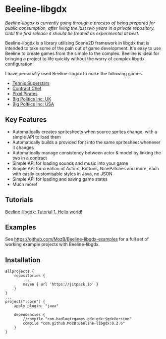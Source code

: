 # Beeline-libgdx

_Beeline-libgdx is currently going through a process of being prepared for public consumption, after living the last two years in a private repository.  Until the first release it should be treated as experimental at best._

Beeline-libgdx is a library utilising Scene2D framework in libgdx that is intended to take some of the pain out of game development.  It's easy to use Beeline to create games from the simple to the complex.  Beeline is ideal for bringing a project to life quickly without the worry of complex libgdx configuration.

I have personally used Beeline-libgdx to make the following games.

* [Tennis Superstars](https://play.google.com/store/apps/details?id=com.moz.tennis)
* [Contract Chef](https://play.google.com/store/apps/details?id=com.moz.chef)
* [Pixel Pirates](https://play.google.com/store/apps/details?id=com.moz.pixelpirates)
* [Big Politics Inc: UK](https://play.google.com/store/apps/details?id=com.moz.politics)
* [Big Poltiics Inc: USA](https://play.google.com/store/apps/details?id=com.moz.politics.us)

## Key Features

* Automatically creates spritesheets when source sprites change, with a simple API to load them
* Automatically builds a provided font into the same spritesheet whenever it changes
* Automatically manage consistency between actor & model by linking the two in a contract
* Simple API for loading sounds and music into your game
* Simple API for creation of Actors, Buttons, NinePatches and more, each with easily customisable styles in Java, no JSON
* Simple API for loading and saving game states
* Much more!

## Tutorials
[Beeline-libgdx: Tutorial 1, Hello world!](http://trailblaze.games/2020/03/22/beeline-libgdx-tutorial-1-hello-world/)

## Examples
See https://github.com/MozB/Beeline-libgdx-examples for a full set of working example projects with Beeline-libgdx.

## Installation

```
allprojects {
    repositories {
        ...
        maven { url 'https://jitpack.io' }
    }
}
...
project(":core") {
    apply plugin: "java"

    dependencies {
        //compile "com.badlogicgames.gdx:gdx:$gdxVersion"
        compile "com.github.MozB:Beeline-libgdx:0.2.6"
    }
}
```
